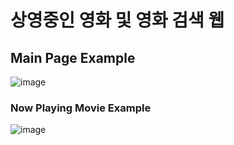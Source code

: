 # 상영중인 영화 및 영화 검색 웹 

## Main Page Example


![image](https://user-images.githubusercontent.com/44217488/54328956-33650880-4653-11e9-9ea9-9537c4c87d5c.png)


### Now Playing Movie Example  


![image](https://user-images.githubusercontent.com/44217488/54328999-5a233f00-4653-11e9-88cb-bc6c0603535f.png)

